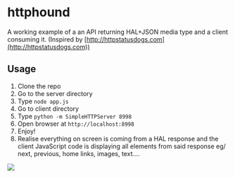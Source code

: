 # httphound

A working example of a an API returning HAL+JSON media type and a client consuming it. (Inspired by [http://httpstatusdogs.com](http://httpstatusdogs.com))

## Usage

1. Clone the repo
2. Go to the server directory
3. Type `node app.js`
4. Go to client directory
5. Type `python -m SimpleHTTPServer 8998`
6. Open browser at `http://localhost:8998`
7. Enjoy!
8. Realise everything on screen is coming from a HAL response and the client JavaScript code is displaying all elements from said response eg/ next, previous, home links, images, text....

![](https://httpdog.com/images/200.jpg)
